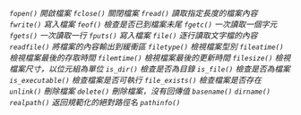 *`fopen()` 開啟檔案*
*`fclose()` 關閉檔案*
*`fread()` 讀取指定長度的檔案內容*
*`fwrite()` 寫入檔案*
*`feof()` 檢查是否已到檔案未尾*
*`fgetc()` 一次讀取一個字元*
*`fgets()` 一次讀取一行*
*`fputs()` 寫入檔案*
*`file()` 逐行讀取文字檔的內容*
*`readfile()` 將檔案的內容輸出到緩衝區*
*`filetype()` 檢視檔案型別*
*`fileatime()` 檢視檔案最後的存取時間*
*`filemtime()` 檢視檔案最後的更新時間*
*`filesize()` 檢視檔案尺寸，以位元組為單位*
*`is_dir()` 檢查是否為目錄*
*`is_file()` 檢查是否為檔案*
*`is_executable()` 檢查檔案是否可執行*
*`file_exists()` 檢查檔案是否存在*
*`unlink()` 刪除檔案*
*`delete()` 刪除檔案，沒有回傳值*
*`basename()`*
*`dirname()`*
*`realpath()` 返回規範化的絕對路徑名*
*`pathinfo()`*

